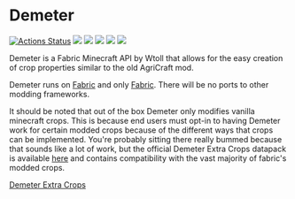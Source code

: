 # Demeter

[![Actions Status](https://github.com/Wtoll/demeter/workflows/build/badge.svg)](https://github.com/Wtoll/demeter/actions) [![](https://img.shields.io/github/license/Wtoll/demeter.svg)](LICENSE) [![](https://img.shields.io/github/release/Wtoll/demeter.svg)](https://github.com/Wtoll/demeter/releases) ![](https://img.shields.io/badge/minecraft-1.15-blueviolet.svg) [![](https://jitpack.io/v/Wtoll/demeter.svg)](https://jitpack.io/#Wtoll/demeter) [![](http://cf.way2muchnoise.eu/353632.svg)](https://www.curseforge.com/minecraft/mc-mods/demeter)

Demeter is a Fabric Minecraft API by Wtoll that allows for the easy creation of crop properties similar to the old AgriCraft mod.

Demeter runs on [Fabric](https://github.com/FabricMC/fabric) and only [Fabric](https://github.com/FabricMC/fabric). There will be no ports to other modding frameworks.

It should be noted that out of the box Demeter only modifies vanilla minecraft crops. This is because end users must opt-in to having Demeter work for certain modded crops because of the different ways that crops can be implemented. You're probably sitting there really bummed because that sounds like a lot of work, but the official Demeter Extra Crops datapack is available [here](https://github.com/Wtoll/Demeter-Extra-Crops) and contains compatibility with the vast majority of fabric's modded crops.

[Demeter Extra Crops](https://github.com/Wtoll/Demeter-Extra-Crops)
